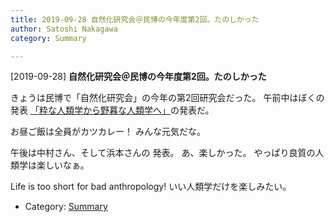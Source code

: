 ```yaml
---
title: 2019-09-28 自然化研究会＠民博の今年度第2回。たのしかった
author: Satoshi Nakagawa
category: Summary

---
```


[2019-09-28] **自然化研究会＠民博の今年度第2回。たのしかった** 

 きょうは民博で「自然化研究会」の今年の第2回研究会だった。
午前中はぼくの発表
[「粋な人類学から野暮な人類学へ」](http://www.merapano.net/~satoshi/anthrop/works/paper-2/signs.html)の発表だ。

 お昼ご飯は全員がカツカレー！
みんな元気だな。

 午後は中村さん、そして浜本さんの
発表。
あ、楽しかった。
やっぱり良質の人類学は楽しいなぁ。

 Life is too short for bad anthropology!
いい人類学だけを楽しみたい。

- Category: [Summary](https://merapano.github.io/categories.html#Summary)

